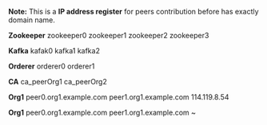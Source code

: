 **Note:** This is a **IP address register** for peers contribution before has exactly domain name.

**Zookeeper**
zookeeper0
zookeeper1
zookeeper2
zookeeper3

**Kafka**
kafak0
kafka1
kafka2

**Orderer**
orderer0
orderer1

**CA**
ca_peerOrg1
ca_peerOrg2

**Org1**
peer0.org1.example.com
peer1.org1.example.com 114.119.8.54


**Org1**
peer0.org1.example.com
peer1.org1.example.com
~                                                                                                                                                                                                                                                                             
